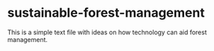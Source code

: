 # sustainable-forest-management
This is a simple text file with ideas on how technology can aid forest management.